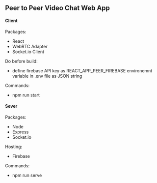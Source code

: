 ## Peer to Peer Video Chat Web App

#### Client

Packages:

- React
- WebRTC Adapter
- Socket.io Client

Do before build:

- define firebase API key as REACT_APP_PEER_FIREBASE environemnt variable in .env file as JSON string

Commands:

- npm run start

#### Sever

Packages:

- Node
- Express
- Socket.io

Hosting:

- Firebase

Commands:

- npm run serve
